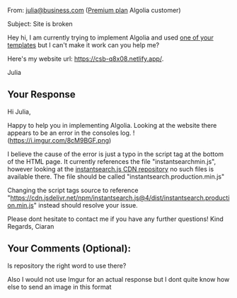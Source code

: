 From: julia@business.com ([Premium plan](https://www.algolia.com/pricing/) Algolia customer)

Subject: Site is broken

Hey hi, I am currently trying to implement Algolia and used [one of your templates](https://codesandbox.io/s/github/algolia/create-instantsearch-app/tree/templates/instantsearch.js) but I can't make it work can you help me?

Here's my website url: https://csb-q8x08.netlify.app/.

Julia

## Your Response
Hi Julia,

Happy to help you in implementing Algolia. Looking at the website there appears to be an error in the consoles log. 
!(https://i.imgur.com/8cM9BGF.png)

I believe the cause of the error is just a typo in the script tag at the bottom of the HTML page. It currently references the file "instantsearchmin.js", however looking at the [instantsearch.js CDN repository](https://cdn.jsdelivr.net/npm/instantsearch.js@4.33.2/dist/) no such files is available there. The file should be called "instantsearch.production.min.js"

Changing the script tags source to reference "https://cdn.jsdelivr.net/npm/instantsearch.js@4/dist/instantsearch.production.min.js" instead should resolve your issue.

Please dont hesitate to contact me if you have any further questions!
Kind Regards,
Ciaran


## Your Comments (Optional): 
Is repository the right word to use there?

Also I would not use Imgur for an actual response but I dont quite know how else to send an image in this format